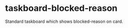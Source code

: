 taskboard-blocked-reason
========================

Standard taskboard which shows blocked-reason on card.
